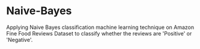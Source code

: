 # Naive-Bayes
Applying Naive Bayes classification machine learning technique on Amazon Fine Food Reviews Dataset to classify whether the reviews are 'Positive' or 'Negative'.
